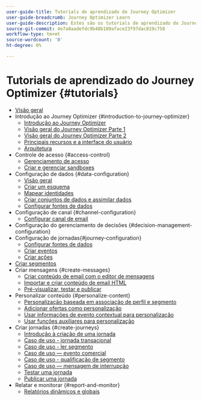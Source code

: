 ```yaml
---
user-guide-title: Tutorials de aprendizado do Journey Optimizer
user-guide-breadcrumb: Journey Optimizer Learn
user-guide-description: Estes são os tutorials de aprendizado do Journey Optimizer.
source-git-commit: 4e7a0aadefdc9b48b189aface23f97dac819c758
workflow-type: tm+mt
source-wordcount: '0'
ht-degree: 0%

---
```



# Tutorials de aprendizado do Journey Optimizer {#tutorials}

+ [Visão geral](/help/overview.md)
+ Introdução ao Journey Optimizer {#introduction-to-journey-optimizer}
   + [Introdução ao Journey Optimizer](/help/introduction/introduction.md)
   + [Visão geral do Journey Optimizer Parte 1](/help/introduction/journey-optimizer-overview-part-1.md)
   + [Visão geral do Journey Optimizer Parte 2](/help/introduction/journey-optimizer-overview-part-2.md)
   + [Principais recursos e a interface do usuário](/help/introduction/key-capabilities-and-user-interface.md)
   + [Arquitetura](/help/introduction/architecture.md)
+ Controle de acesso {#access-control}
   + [Gerenciamento de acesso](/help/set-up-access/access-management.md)
   + [Criar e gerenciar sandboxes](/help/set-up-access/create-and-manage-sandboxes.md)
+ Configuração de dados {#data-configuration}
   + [Visão geral](/help/set-up-data/set-up-data-overview.md)
   + [Criar um esquema](/help/set-up-data/create-schema.md)
   + [Mapear identidades](/help/set-up-data/map-identities.md)
   + [Criar conjuntos de dados e assimilar dados](/help/set-up-data/create-datasets-and-ingest-data.md)
   + [Configurar fontes de dados](/help/set-up-data/configure-data-sources.md)
+ Configuração de canal {#channel-configuration}
   + [Configurar canal de email](/help/set-up-email-channel/set-up-email-channel.md)
+ Configuração do gerenciamento de decisões {#decision-management-configuration}
+ Configuração de jornadas{#journey-configuration}
   + [Configurar fontes de dados](/help/set-up-journeys/configure-data-sources.md)
   + [Criar eventos](/help/set-up-journeys/create-events.md)
   + [Criar ações](/help/set-up-journeys/create-actions.md)
+ [Criar segmentos](/help/set-up-resources/create-segments.md)
+ Criar mensagens {#create-messages}
   + [Criar conteúdo de email com o editor de mensagens](/help/create-messages/create-email-content-with-the-message-editor.md)
   + [Importar e criar conteúdo de email HTML](/help/create-messages/import-and-author-html-email-content.md)
   + [Pré-visualizar, testar e publicar](/help/create-messages/preview-proof-and-publish.md)
+ Personalizar conteúdo {#personalize-content}
   + [Personalização baseada em associação de perfil e segmento](/help/personalize-content/profile-and-segment-membership-based-personalization.md)
   + [Adicionar ofertas como personalização](/help/personalize-content/add-offer-decisioning-to-messages.md)
   + [Usar informações de evento contextual para personalização](/help/personalize-content/use-contextual-event-information-for-personalization.md)
   + [Usar funções auxiliares para personalização](/help/personalize-content/use-helper-functions-for-personalization.md)
+ Criar jornadas {#create-journeys}
   + [Introdução à criação de uma jornada](/help/create-journeys/introduction-to-building-a-journey.md)
   + [Caso de uso - jornada transacional](/help/create-journeys/use-case-transactional-journey.md)
   + [Caso de uso - ler segmento](/help/create-journeys/use-case-read-segment.md)
   + [Caso de uso — evento comercial](/help/create-journeys/use-case-business-event.md)
   + [Caso de uso - qualificação de segmento](/help/create-journeys/use-case-read-segment-qualification.md)
   + [Caso de uso — mensagem de interrupção](/help/create-journeys/use-case-read-burst-message.md)
   + [Testar uma jornada](/help/create-journeys/test-a-journey.md)
   + [Publicar uma jornada](/help/create-journeys/publish-a-journey.md)
+ Relatar e monitorar {#report-and-monitor}
   + [Relatórios dinâmicos e globais](/help/report-and-monitor/live-and-global-reports.md)
